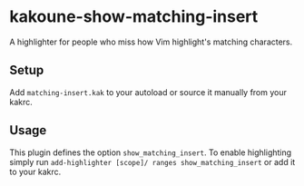# kakoune-show-matching-insert
A highlighter for people who miss how Vim highlight's matching characters.

## Setup

Add `matching-insert.kak` to your autoload or source it manually from your kakrc.

## Usage

This plugin defines the option `show_matching_insert`.
To enable highlighting simply run `add-highlighter [scope]/ ranges show_matching_insert` or add it to your kakrc.
